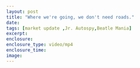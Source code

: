 ```yaml
---
layout: post
title: "Where we're going, we don't need roads."
date:
tags: [market update ,Jr. Autospy,Beatle Mania]
excerpt:
enclosure:
enclosure_type: video/mp4
enclosure_time:
image:
---
```

